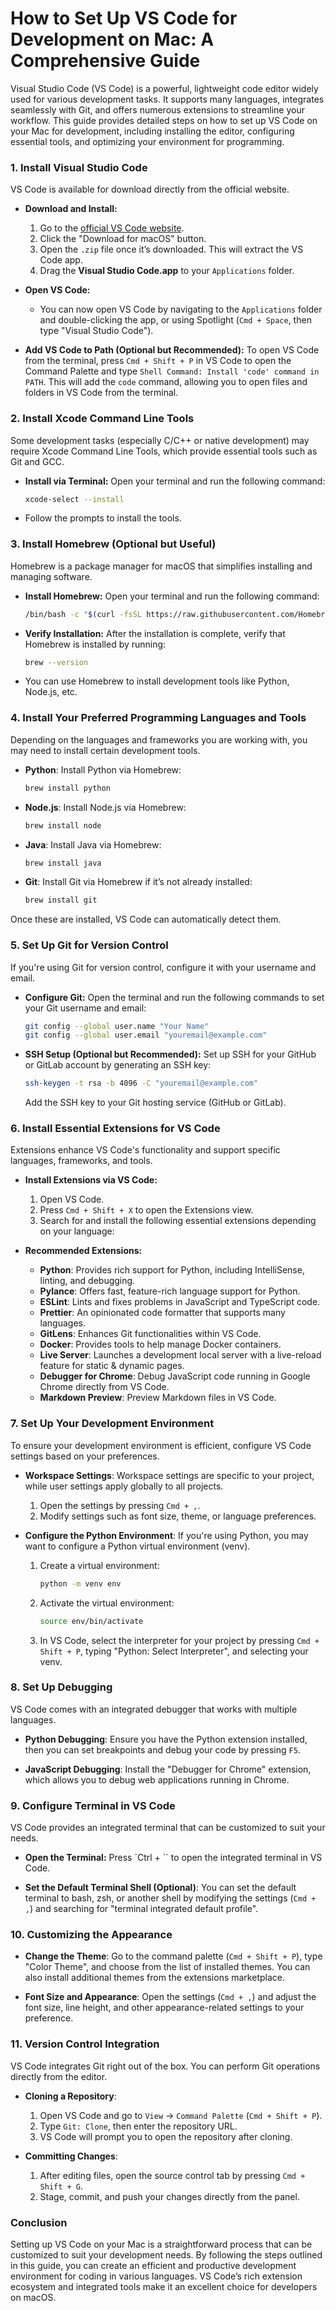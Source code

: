 # How to Set Up VS Code for Development on Mac: A Comprehensive Guide

Visual Studio Code (VS Code) is a powerful, lightweight code editor widely used for various development tasks. It supports many languages, integrates seamlessly with Git, and offers numerous extensions to streamline your workflow. This guide provides detailed steps on how to set up VS Code on your Mac for development, including installing the editor, configuring essential tools, and optimizing your environment for programming.

### 1. **Install Visual Studio Code**
   VS Code is available for download directly from the official website.

   - **Download and Install:**
     1. Go to the [official VS Code website](https://code.visualstudio.com/).
     2. Click the "Download for macOS" button.
     3. Open the `.zip` file once it’s downloaded. This will extract the VS Code app.
     4. Drag the **Visual Studio Code.app** to your `Applications` folder.

   - **Open VS Code:**
     - You can now open VS Code by navigating to the `Applications` folder and double-clicking the app, or using Spotlight (`Cmd + Space`, then type "Visual Studio Code").

   - **Add VS Code to Path (Optional but Recommended):**
     To open VS Code from the terminal, press `Cmd + Shift + P` in VS Code to open the Command Palette and type `Shell Command: Install 'code' command in PATH`. This will add the `code` command, allowing you to open files and folders in VS Code from the terminal.

### 2. **Install Xcode Command Line Tools**
   Some development tasks (especially C/C++ or native development) may require Xcode Command Line Tools, which provide essential tools such as Git and GCC.

   - **Install via Terminal:**
     Open your terminal and run the following command:
     ```bash
     xcode-select --install
     ```

   - Follow the prompts to install the tools.

### 3. **Install Homebrew (Optional but Useful)**
   Homebrew is a package manager for macOS that simplifies installing and managing software.

   - **Install Homebrew:**
     Open your terminal and run the following command:
     ```bash
     /bin/bash -c "$(curl -fsSL https://raw.githubusercontent.com/Homebrew/install/HEAD/install.sh)"
     ```

   - **Verify Installation:**
     After the installation is complete, verify that Homebrew is installed by running:
     ```bash
     brew --version
     ```

   - You can use Homebrew to install development tools like Python, Node.js, etc.

### 4. **Install Your Preferred Programming Languages and Tools**
   Depending on the languages and frameworks you are working with, you may need to install certain development tools.

   - **Python**:
     Install Python via Homebrew:
     ```bash
     brew install python
     ```

   - **Node.js**:
     Install Node.js via Homebrew:
     ```bash
     brew install node
     ```

   - **Java**:
     Install Java via Homebrew:
     ```bash
     brew install java
     ```

   - **Git**:
     Install Git via Homebrew if it’s not already installed:
     ```bash
     brew install git
     ```

   Once these are installed, VS Code can automatically detect them.

### 5. **Set Up Git for Version Control**
   If you're using Git for version control, configure it with your username and email.

   - **Configure Git:**
     Open the terminal and run the following commands to set your Git username and email:
     ```bash
     git config --global user.name "Your Name"
     git config --global user.email "youremail@example.com"
     ```

   - **SSH Setup (Optional but Recommended):**
     Set up SSH for your GitHub or GitLab account by generating an SSH key:
     ```bash
     ssh-keygen -t rsa -b 4096 -C "youremail@example.com"
     ```

     Add the SSH key to your Git hosting service (GitHub or GitLab).

### 6. **Install Essential Extensions for VS Code**
   Extensions enhance VS Code's functionality and support specific languages, frameworks, and tools.

   - **Install Extensions via VS Code:**
     1. Open VS Code.
     2. Press `Cmd + Shift + X` to open the Extensions view.
     3. Search for and install the following essential extensions depending on your language:

   - **Recommended Extensions:**
     - **Python**: Provides rich support for Python, including IntelliSense, linting, and debugging.
     - **Pylance**: Offers fast, feature-rich language support for Python.
     - **ESLint**: Lints and fixes problems in JavaScript and TypeScript code.
     - **Prettier**: An opinionated code formatter that supports many languages.
     - **GitLens**: Enhances Git functionalities within VS Code.
     - **Docker**: Provides tools to help manage Docker containers.
     - **Live Server**: Launches a development local server with a live-reload feature for static & dynamic pages.
     - **Debugger for Chrome**: Debug JavaScript code running in Google Chrome directly from VS Code.
     - **Markdown Preview**: Preview Markdown files in VS Code.

### 7. **Set Up Your Development Environment**
   To ensure your development environment is efficient, configure VS Code settings based on your preferences.

   - **Workspace Settings**:
     Workspace settings are specific to your project, while user settings apply globally to all projects.
     1. Open the settings by pressing `Cmd + ,`.
     2. Modify settings such as font size, theme, or language preferences.

   - **Configure the Python Environment**:
     If you're using Python, you may want to configure a Python virtual environment (venv).
     1. Create a virtual environment:
        ```bash
        python -m venv env
        ```
     2. Activate the virtual environment:
        ```bash
        source env/bin/activate
        ```
     3. In VS Code, select the interpreter for your project by pressing `Cmd + Shift + P`, typing "Python: Select Interpreter", and selecting your venv.

### 8. **Set Up Debugging**
   VS Code comes with an integrated debugger that works with multiple languages.

   - **Python Debugging**:
     Ensure you have the Python extension installed, then you can set breakpoints and debug your code by pressing `F5`.

   - **JavaScript Debugging**:
     Install the "Debugger for Chrome" extension, which allows you to debug web applications running in Chrome.

### 9. **Configure Terminal in VS Code**
   VS Code provides an integrated terminal that can be customized to suit your needs.

   - **Open the Terminal:**
     Press `Ctrl + `` to open the integrated terminal in VS Code.
   
   - **Set the Default Terminal Shell (Optional)**:
     You can set the default terminal to bash, zsh, or another shell by modifying the settings (`Cmd + ,`) and searching for "terminal integrated default profile".

### 10. **Customizing the Appearance**
   - **Change the Theme**:
     Go to the command palette (`Cmd + Shift + P`), type "Color Theme", and choose from the list of installed themes. You can also install additional themes from the extensions marketplace.
   
   - **Font Size and Appearance**:
     Open the settings (`Cmd + ,`) and adjust the font size, line height, and other appearance-related settings to your preference.

### 11. **Version Control Integration**
   VS Code integrates Git right out of the box. You can perform Git operations directly from the editor.

   - **Cloning a Repository**:
     1. Open VS Code and go to `View` -> `Command Palette` (`Cmd + Shift + P`).
     2. Type `Git: Clone`, then enter the repository URL.
     3. VS Code will prompt you to open the repository after cloning.

   - **Committing Changes**:
     1. After editing files, open the source control tab by pressing `Cmd + Shift + G`.
     2. Stage, commit, and push your changes directly from the panel.

### Conclusion
Setting up VS Code on your Mac is a straightforward process that can be customized to suit your development needs. By following the steps outlined in this guide, you can create an efficient and productive development environment for coding in various languages. VS Code’s rich extension ecosystem and integrated tools make it an excellent choice for developers on macOS.